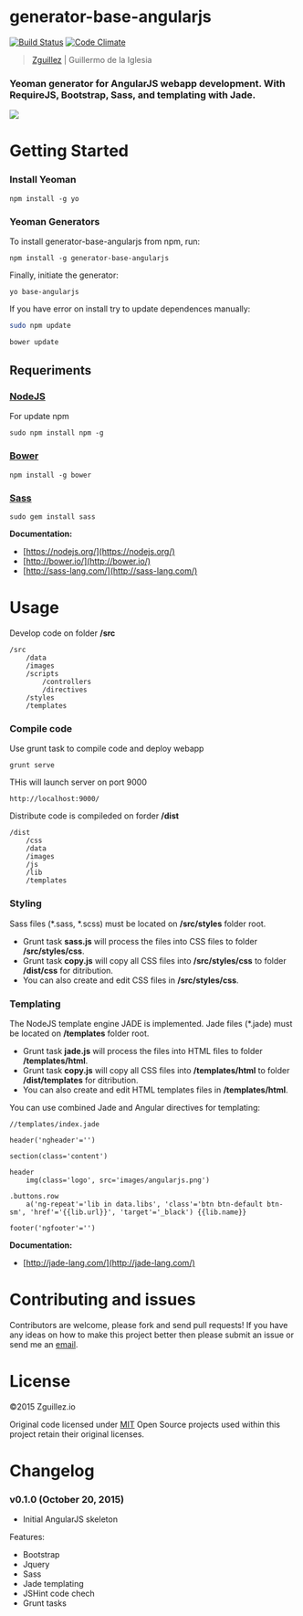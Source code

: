 # generator-base-angularjs

[![Build Status](https://secure.travis-ci.org/zguillez/generator-base-angularjs.png?branch=master)](https://travis-ci.org/zguillez/generator-base-angularjs) [![Code Climate](https://codeclimate.com/github/zguillez/generator-base-angularjs/badges/gpa.svg)](https://codeclimate.com/github/zguillez/generator-base-angularjs)

> [Zguillez](https://zguillez.io) | Guillermo de la Iglesia

### Yeoman generator for AngularJS webapp development. With RequireJS, Bootstrap, Sass, and templating with Jade.

![](http://zguillez.github.io/img/angularjs.png)

# Getting Started

### Install Yeoman

	npm install -g yo

### Yeoman Generators

To install generator-base-angularjs from npm, run:

	npm install -g generator-base-angularjs

Finally, initiate the generator:

	yo base-angularjs

If you have error on install try to update dependences manually:

```bash
sudo npm update
```
```bash
bower update
```

## Requeriments

### [NodeJS](https://nodejs.org/)

For update npm

	sudo npm install npm -g

### [Bower](http://bower.io/)

	npm install -g bower

### [Sass](http://sass-lang.com/)

	sudo gem install sass
	
**Documentation:**

* [https://nodejs.org/](https://nodejs.org/)
* [http://bower.io/](http://bower.io/)
* [http://sass-lang.com/](http://sass-lang.com/)

# Usage

Develop code on folder **/src**

	/src
		/data
		/images
		/scripts
			/controllers
			/directives
		/styles
		/templates
		
### Compile code

Use grunt task to compile code and deploy webapp

	grunt serve
	
THis will launch server on port 9000

	http://localhost:9000/
	
Distribute code is compileded on forder **/dist**

	/dist
		/css
		/data
		/images
		/js
		/lib
		/templates
		
### Styling

Sass files (\*.sass, \*.scss) must be located on **/src/styles** folder root.

* Grunt task **sass.js** will process the files into CSS files to folder **/src/styles/css**.
* Grunt task **copy.js** will copy all CSS files into **/src/styles/css** to folder **/dist/css** for ditribution.
* You can also create and edit CSS files in **/src/styles/css**.

### Templating

The NodeJS template engine JADE is implemented. Jade files (\*.jade) must be located on **/templates** folder root.

* Grunt task **jade.js** will process the files into HTML files to folder **/templates/html**.
* Grunt task **copy.js** will copy all CSS files into **/templates/html** to folder **/dist/templates** for ditribution.
* You can also create and edit HTML templates files in **/templates/html**.


You can use combined Jade and Angular directives for templating:

	//templates/index.jade
	
	header('ngheader'='')
	
	section(class='content')
    
    header
        img(class='logo', src='images/angularjs.png')

    .buttons.row
        a('ng-repeat'='lib in data.libs', 'class'='btn btn-default btn-sm', 'href'='{{lib.url}}', 'target'='_black') {{lib.name}}

	footer('ngfooter'='')
	
**Documentation:**

* [http://jade-lang.com/](http://jade-lang.com/)

# Contributing and issues

Contributors are welcome, please fork and send pull requests! If you have any ideas on how to make this project better then please submit an issue or send me an [email](mailto:mail@zguillez.io).

# License

©2015 Zguillez.io

Original code licensed under [MIT](https://en.wikipedia.org/wiki/MIT_License) Open Source projects used within this project retain their original licenses.

# Changelog

### v0.1.0 (October 20, 2015) 
* Initial AngularJS skeleton

Features:

* Bootstrap
* Jquery
* Sass
* Jade templating
* JSHint code chech
* Grunt tasks




